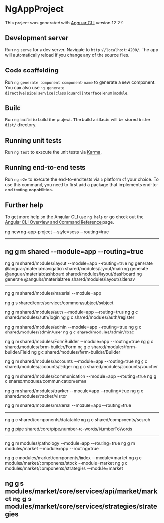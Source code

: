 # NgAppProject

This project was generated with [Angular CLI](https://github.com/angular/angular-cli) version 12.2.9.

## Development server

Run `ng serve` for a dev server. Navigate to `http://localhost:4200/`. The app will automatically reload if you change any of the source files.

## Code scaffolding

Run `ng generate component component-name` to generate a new component. You can also use `ng generate directive|pipe|service|class|guard|interface|enum|module`.

## Build

Run `ng build` to build the project. The build artifacts will be stored in the `dist/` directory.

## Running unit tests

Run `ng test` to execute the unit tests via [Karma](https://karma-runner.github.io).

## Running end-to-end tests

Run `ng e2e` to execute the end-to-end tests via a platform of your choice. To use this command, you need to first add a package that implements end-to-end testing capabilities.

## Further help

To get more help on the Angular CLI use `ng help` or go check out the [Angular CLI Overview and Command Reference](https://angular.io/cli) page.


ng new ng-app-project --style=scss --routing=true

----------------------------------------------------
ng g m shared --module=app --routing=true
----------------------------------------------------

ng g m shared/modules/layout --module=app --routing=true
ng generate @angular/material:navigation shared/modules/layout/main
ng generate @angular/material:dashboard shared/modules/layout/dashboard
ng generate @angular/material:tree shared/modules/layout/sidenav

----------------------------------------------------

ng g m shared/modules/material --module=app

ng g s shared/core/services/common/subject/subject

ng g m shared/modules/auth --module=app --routing=true
ng g c shared/modules/auth/login
ng g c shared/modules/auth/register



ng g m shared/modules/admin --module=app --routing=true
ng g c shared/modules/admin/user
ng g c shared/modules/admin/rbac


ng g m shared/modules/FormBuilder --module=app --routing=true
ng g c shared/modules/form-builder/Form
ng g c shared/modules/form-builder/Field
ng g c shared/modules/form-builder/Builder




ng g m shared/modules/accounts --module=app --routing=true
ng g c shared/modules/accounts/ledger
ng g c shared/modules/accounts/voucher


ng g m shared/modules/communication --module=app --routing=true
ng g c shared/modules/communication/email

ng g m shared/modules/tracker --module=app --routing=true
ng g c shared/modules/tracker/visitor

ng g m shared/modules/material --module=app --routing=true



----------------------------------------------------

ng g c shared/components/datatable
ng g c shared/components/search

ng g pipe shared/core/pipe/number-to-words/NumberToWords

----------------------------------------------------

ng g m modules/pathology --module=app --routing=true
ng g m modules/market --module=app --routing=true

ng g c modules/market/components/index --module=market
ng g c modules/market/components/stock --module=market
ng g c modules/market/components/strategies --module=market

ng g s modules/market/core/services/api/market/market
ng g s modules/market/core/services/strategies/strategies
----------------------------------------------------